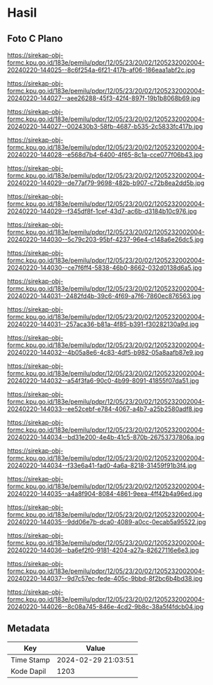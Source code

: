 # Hasil

## Foto C Plano

https://sirekap-obj-formc.kpu.go.id/183e/pemilu/pdpr/12/05/23/20/02/1205232002004-20240220-144025--8c6f254a-6f21-417b-af06-186eaa1abf2c.jpg

https://sirekap-obj-formc.kpu.go.id/183e/pemilu/pdpr/12/05/23/20/02/1205232002004-20240220-144027--aee26288-45f3-42f4-897f-19b1b8068b69.jpg

https://sirekap-obj-formc.kpu.go.id/183e/pemilu/pdpr/12/05/23/20/02/1205232002004-20240220-144027--002430b3-58fb-4687-b535-2c5833fc417b.jpg

https://sirekap-obj-formc.kpu.go.id/183e/pemilu/pdpr/12/05/23/20/02/1205232002004-20240220-144028--e568d7b4-6400-4f65-8c1a-cce077f06b43.jpg

https://sirekap-obj-formc.kpu.go.id/183e/pemilu/pdpr/12/05/23/20/02/1205232002004-20240220-144029--de77af79-9698-482b-b907-c72b8ea2dd5b.jpg

https://sirekap-obj-formc.kpu.go.id/183e/pemilu/pdpr/12/05/23/20/02/1205232002004-20240220-144029--f345df8f-1cef-43d7-ac6b-d3184b10c976.jpg

https://sirekap-obj-formc.kpu.go.id/183e/pemilu/pdpr/12/05/23/20/02/1205232002004-20240220-144030--5c79c203-95bf-4237-96e4-c148a6e26dc5.jpg

https://sirekap-obj-formc.kpu.go.id/183e/pemilu/pdpr/12/05/23/20/02/1205232002004-20240220-144030--ce7f6ff4-5838-46b0-8662-032d0138d6a5.jpg

https://sirekap-obj-formc.kpu.go.id/183e/pemilu/pdpr/12/05/23/20/02/1205232002004-20240220-144031--2482fd4b-39c6-4f69-a7f6-7860ec876563.jpg

https://sirekap-obj-formc.kpu.go.id/183e/pemilu/pdpr/12/05/23/20/02/1205232002004-20240220-144031--257aca36-b81a-4f85-b391-f30282130a9d.jpg

https://sirekap-obj-formc.kpu.go.id/183e/pemilu/pdpr/12/05/23/20/02/1205232002004-20240220-144032--4b05a8e6-4c83-4df5-b982-05a8aafb87e9.jpg

https://sirekap-obj-formc.kpu.go.id/183e/pemilu/pdpr/12/05/23/20/02/1205232002004-20240220-144032--a54f3fa6-90c0-4b99-8091-41855f07da51.jpg

https://sirekap-obj-formc.kpu.go.id/183e/pemilu/pdpr/12/05/23/20/02/1205232002004-20240220-144033--ee52cebf-e784-4067-a4b7-a25b2580adf8.jpg

https://sirekap-obj-formc.kpu.go.id/183e/pemilu/pdpr/12/05/23/20/02/1205232002004-20240220-144034--bd31e200-4e4b-41c5-870b-26753737806a.jpg

https://sirekap-obj-formc.kpu.go.id/183e/pemilu/pdpr/12/05/23/20/02/1205232002004-20240220-144034--f33e6a41-fad0-4a6a-8218-31459f91b3f4.jpg

https://sirekap-obj-formc.kpu.go.id/183e/pemilu/pdpr/12/05/23/20/02/1205232002004-20240220-144035--a4a8f904-8084-4861-9eea-4ff42b4a96ed.jpg

https://sirekap-obj-formc.kpu.go.id/183e/pemilu/pdpr/12/05/23/20/02/1205232002004-20240220-144035--9dd06e7b-dca0-4089-a0cc-0ecab5a95522.jpg

https://sirekap-obj-formc.kpu.go.id/183e/pemilu/pdpr/12/05/23/20/02/1205232002004-20240220-144036--ba6ef2f0-9181-4204-a27a-82627116e6e3.jpg

https://sirekap-obj-formc.kpu.go.id/183e/pemilu/pdpr/12/05/23/20/02/1205232002004-20240220-144037--9d7c57ec-fede-405c-9bbd-8f2bc6b4bd38.jpg

https://sirekap-obj-formc.kpu.go.id/183e/pemilu/pdpr/12/05/23/20/02/1205232002004-20240220-144026--8c08a745-846e-4cd2-9b8c-38a5f4fdcb04.jpg


## Metadata

| Key        | Value               |
| ---------- | ------------------- |
| Time Stamp | 2024-02-29 21:03:51 |
| Kode Dapil | 1203                |




